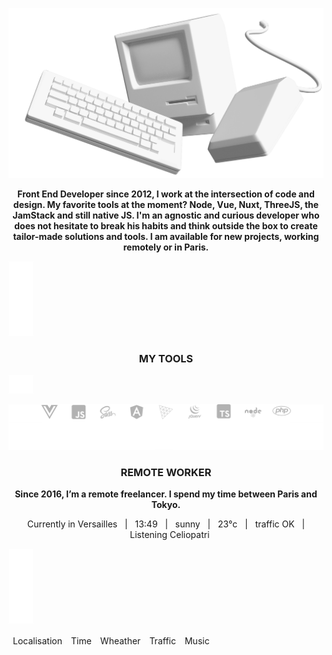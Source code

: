 ![Image of macintosh](https://raw.githubusercontent.com/alexiscolin/alexiscolin/main/cover-alexiscolin.png)
<p align="center"><strong>Front End Developer since 2012, I work at the intersection of code and design. My favorite tools at the moment? Node, Vue, Nuxt, ThreeJS, the JamStack and still native JS. I'm an agnostic and curious developer who does not hesitate to break his habits and think outside the box to create tailor-made solutions and tools. I am available for new projects, working remotely or in Paris.</strong></p>

![space](https://raw.githubusercontent.com/alexiscolin/alexiscolin/main/space.png)

<h3 align="center">MY TOOLS</h3>

![minispace](https://raw.githubusercontent.com/alexiscolin/alexiscolin/main/mini-space.png)

![softwares & languages & frameworks I use](https://raw.githubusercontent.com/alexiscolin/alexiscolin/main/dev-icos-spaces.svg)

<h3 align="center">REMOTE WORKER</h3>
<p align="center"><strong>Since 2016, I’m a remote freelancer. I spend my time between Paris and Tokyo.</strong></p>
<p align="center">Currently in Versailles&nbsp;&nbsp;&nbsp;|&nbsp;&nbsp;&nbsp;13:49&nbsp;&nbsp;&nbsp;|&nbsp;&nbsp;&nbsp;sunny&nbsp;&nbsp;&nbsp;|&nbsp;&nbsp;&nbsp;23°c&nbsp;&nbsp;&nbsp;|&nbsp;&nbsp;&nbsp;traffic OK&nbsp;&nbsp;&nbsp;|&nbsp;&nbsp;&nbsp;Listening Celiopatri</p>

![space](https://raw.githubusercontent.com/alexiscolin/alexiscolin/main/space.png)

<table align="center">
<thead>
  <tr>
    <td>Localisation</td>
    <td>Time</td>
    <td>Wheather</td>
    <td>Traffic</td>
    <td>Music</td>
  </tr>
</thead>
</table>
<!--
**alexiscolin/alexiscolin** is a ✨ _special_ ✨ repository because its `README.md` (this file) appears on your GitHub profile.

Here are some ideas to get you started:

- 🔭 I’m currently working on ...
- 🌱 I’m currently learning ...
- 👯 I’m looking to collaborate on ...
- 🤔 I’m looking for help with ...
- 💬 Ask me about ...
- 📫 How to reach me: ...
- 😄 Pronouns: ...
- ⚡ Fun fact: ...
-->
